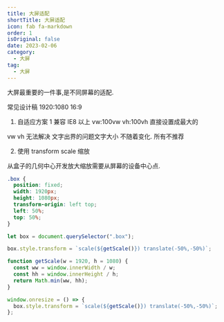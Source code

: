 ```yaml
---
title: 大屏适配
shortTitle: 大屏适配
icon: fab fa-markdown
order: 1
isOriginal: false
date: 2023-02-06
category:
  - 大屏
tag:
  - 大屏
---
```


大屏最重要的一件事,是不同屏幕的适配.

常见设计稿 1920:1080 16:9

1. 自适应方案 1 兼容 IE8 以上 vw:100vw vh:100vh 直接设置成最大的

vw vh 无法解决 文字出界的问题文字大小 不随着变化. 所有不推荐

2. 使用 transform scale 缩放

从盒子的几何中心开发放大缩放需要从屏幕的设备中心点.

```css
.box {
  position: fixed;
  width: 1920px;
  height: 1080px;
  transform-origin: left top;
  left: 50%;
  top: 50%;
}
```

```js
let box = document.querySelector(".box");

box.style.transform = `scale(${getScale()}) translate(-50%,-50%)`;

function getScale(w = 1920, h = 1080) {
  const ww = window.innerWidth / w;
  const hh = window.innerHeight / h;
  return Math.min(ww, hh);
}

window.onresize = () => {
  box.style.transform = `scale(${getScale()}) translate(-50%,-50%)`;
};
```
